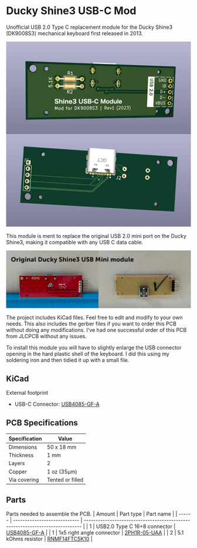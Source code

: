 # Ducky Shine3 USB-C Mod

Unofficial USB 2.0 Type C replacement module for the Ducky Shine3 (DK9008S3) mechanical keyboard first released in 2013.

![3D render from KiCad showing the finished PCB](./images/shine-usb-c-pcb-3d.jpg)

This module is ment to replace the original USB 2.0 mini port on the Ducky Shine3, making it compatible with any USB C data cable.

![Photo showing the original USB module](./images/shine-usb-c-pcb-original.jpg)

The project includes KiCad files. Feel free to edit and modify to your own needs. This also includes the gerber files if you want to order this PCB without doing any modifications. I've had one successful order of this PCB from JLCPCB without any issues.

To install this module you will have to slightly enlarge the USB connector opening in the hard plastic shell of the keyboard. I did this using my soldering iron and then tidied it up with a small file.

## KiCad

External footprint
* USB-C Connector: [USB4085-GF-A ](https://www.snapeda.com/parts/USB4085-GF-A/Global%20Connector%20Technology/view-part/)

## PCB Specifications
| Specification | Value            |
| ------------- | ---------------- |
| Dimensions    | 50 x 18 mm       |
| Thickness     | 1 mm             |
| Layers        | 2                |
| Copper        | 1 oz (35μm)      |
| Via covering  | Tented or filled |

## Parts
Parts needed to assemble the PCB.
| Amount | Part type                    | Part name                                                                     |
| ------ | ---------------------------- | ----------------------------------------------------------------------------- |
| 1      | USB2.0 Type C 16+8 connector | [USB4085-GF-A](https://www.digikey.com/en/products/detail/gct/USB4085-GF-A/9859662) |
| 1      | 1x5 right angle connector    | [2PH1R-05-UAA](https://www.digikey.se/en/products/detail/adam-tech/2PH1R-05-UA/9830981) |
| 2      | 5.1 kOhms resistor           | [RNMF14FTC5K10](https://www.digikey.se/en/products/detail/stackpole-electronics-inc/RNMF14FTC5K10/2617363) |

